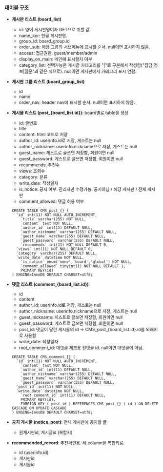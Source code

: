 ### 테이블 구조

* **게시판 리스트 (board_list)**
  
  * id: 영어 게시판명이자 GET으로 취할 값.
  * name_kor: 한글 게시판명.
  * group_id: board_group.id
  * order_sub: 해당 그룹의 서브메뉴에 표시할 순서. null이면 표시하지 않음.
  * access: 접근권한. guest/member/admin
  * display_on_main: 메인에 표시할지 여부
  * category_list: 선택가능한 게시글 카테고리를 "|"로 구분해서 작성함("잡담|정보|질문"과 같은 식으로). null이면 게시판에서 카테고리 표시 안함.
  
* **게시판 그룹 리스트 (board_group_list)**
  
  * id
  * name
  * order_nav: header nav에 표시할 순서. null이면 표시하지 않음.
  
* **게시물 리스트 (post_{board_list.id})**: board별로 table을 생성
  
  * id: 글번호
  * title
  * content: html 코드로 저장
  * author_id: userinfo.id로 저장, 게스트는 null
  * author_nickname: userinfo.nickname으로 저장, 게스트는 null
  * guest_name: 게스트로 글쓰면 저장함, 회원이면 null
  * guest_password: 게스트로 글쓰면 저장함, 회원이면 null
  * recommends: 추천수
  * views: 조회수
  * category: 분류
  * write_date: 작성일자
  * is_notice: 공지 여부. 관리자만 수정가능. 공지아님 / 해당 게시판 / 전체 게시판
  * comment_allowed: 댓글 허용 여부
  
  ```mysql
  CREATE TABLE CMS_post_{} (
  	`id` int(11) NOT NULL AUTO_INCREMENT,
      `title` varchar(255) NOT NULL,
      `content` text NOT NULL,
      `author_id` int(11) DEFAULT NULL,
      `author_nickname` varchar(255) DEFAULT NULL,
      `guest_name` varchar(255) DEFAULT NULL,
      `guest_password` varchar(255) DEFAULT NULL,
      `recommends` int(11) NOT NULL DEFAULT 0,
  	`views` int(11) NOT NULL DEFAULT 0,
  	`category` varchar(255) DEFAULT NULL,
  	`write_date` datetime NOT NULL,
      `is_notice` enum('none','board','global') NOT NULL,
      `comment_allowed` tinyint(1) NOT NULL DEFAULT 1,
      PRIMARY KEY(id)
  ) ENGINE=InnoDB DEFAULT CHARSET=utf8;
  
  ```
  
* **댓글 리스트 (comment_{board_list.id})**: 

  * id
  * content
  * author_id: userinfo.id로 저장, 게스트는 null
  * author_nickname: userinfo.nickname으로 저장, 게스트는 null
  * guest_nickname: 게스트로 글쓰면 저장함, 회원이면 null
  * guest_password: 게스트로 글쓰면 저장함, 회원이면 null
  * post_id: 댓글이 달린 게시물의 id -> CMS_post_{board_list.id}.id를 외래키로 사용함
  * write_date: 작성일자
  * root_comment_id: 대댓글 체크용 원댓글 id. null이면 대댓글이 아님.

  ```mysql
  CREATE TABLE CMS_comment_{} (
  	`id` int(11) NOT NULL AUTO_INCREMENT,
      `content` text NOT NULL,
      `author_id` int(11) DEFAULT NULL,
      `author_nickname` varchar(255) DEFAULT NULL,
      `guest_name` varchar(255) DEFAULT NULL,
      `guest_password` varchar(255) DEFAULT NULL,
  	`post_id` int(11) NOT NULL,
  	`write_date` datetime NOT NULL,
      `root_comment_id` int(11) DEFAULT NULL,
      PRIMARY KEY(id),
      FOREIGN KEY ( post_id ) REFERENCES CMS_post_{} ( id ) ON DELETE CASCADE ON UPDATE CASCADE
  ) ENGINE=InnoDB DEFAULT CHARSET=utf8;
  ```

  

* **공지 게시물 (notice_post)**: 전체 게시판에 공지할 글

  * 원게시판id, 게시글id (복합키)

* **recommended_record**: 추천확인용. 세 column을 복합키로.
  * id (userinfo.id)
  * 게시판id
  * 게시물id
